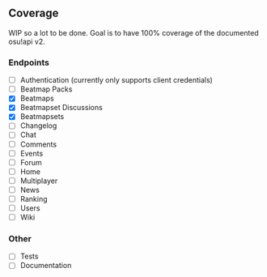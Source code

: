 ## Coverage

WIP so a lot to be done. Goal is to have 100% coverage of the documented osu!api v2.

### Endpoints
- [ ] Authentication (currently only supports client credentials)
- [ ] Beatmap Packs
- [x] Beatmaps
- [x] Beatmapset Discussions
- [x] Beatmapsets
- [ ] Changelog
- [ ] Chat
- [ ] Comments
- [ ] Events
- [ ] Forum
- [ ] Home
- [ ] Multiplayer
- [ ] News
- [ ] Ranking
- [ ] Users
- [ ] Wiki

### Other
- [ ] Tests
- [ ] Documentation